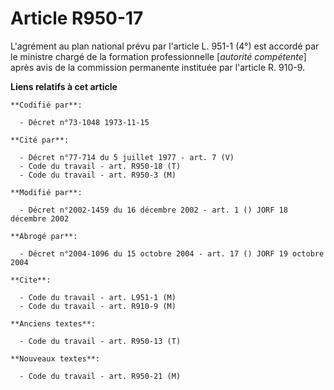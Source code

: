 # Article R950-17

L'agrément au plan national prévu par l'article L. 951-1 (4°) est accordé par le ministre chargé de la formation
professionnelle [*autorité compétente*] après avis de la commission permanente instituée par l'article R. 910-9.

**Liens relatifs à cet article**

	**Codifié par**:

	  - Décret n°73-1048 1973-11-15

	**Cité par**:

	  - Décret n°77-714 du 5 juillet 1977 - art. 7 (V)
	  - Code du travail - art. R950-18 (T)
	  - Code du travail - art. R950-3 (M)

	**Modifié par**:

	  - Décret n°2002-1459 du 16 décembre 2002 - art. 1 () JORF 18 décembre 2002

	**Abrogé par**:

	  - Décret n°2004-1096 du 15 octobre 2004 - art. 17 () JORF 19 octobre 2004

	**Cite**:

	  - Code du travail - art. L951-1 (M)
	  - Code du travail - art. R910-9 (M)

	**Anciens textes**:

	  - Code du travail - art. R950-13 (T)

	**Nouveaux textes**:

	  - Code du travail - art. R950-21 (M)
